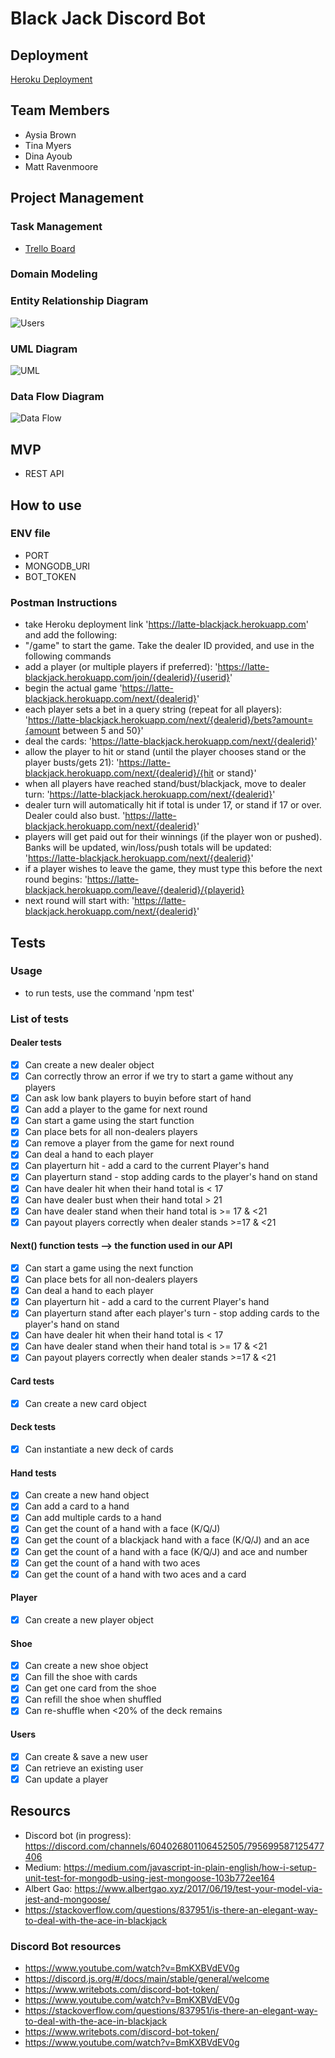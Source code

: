 # Black Jack Discord Bot

## Deployment

[Heroku Deployment](https://latte-blackjack.herokuapp.com/)

## Team Members

* Aysia Brown
* Tina Myers
* Dina Ayoub
* Matt Ravenmoore

## Project Management

### Task Management

* [Trello Board](https://trello.com/b/bgJWAadZ/blackjack)

### Domain Modeling

### Entity Relationship Diagram

![Users](assets/erd.png)

### UML Diagram

![UML](assets/blackjack-uml.png)

### Data Flow Diagram

![Data Flow](assets/DataFlow401Midterm.png)

## MVP

* REST API

## How to use

### ENV file

* PORT
* MONGODB_URI
* BOT_TOKEN

### Postman Instructions

* take Heroku deployment link 'https://latte-blackjack.herokuapp.com' and add the following:
* "/game" to start the game. Take the dealer ID provided, and use in the following commands
* add a player (or multiple players if preferred): 'https://latte-blackjack.herokuapp.com/join/{dealerid}/{userid}'
* begin the actual game 'https://latte-blackjack.herokuapp.com/next/{dealerid}'
* each player sets a bet in a query string (repeat for all players): 'https://latte-blackjack.herokuapp.com/next/{dealerid}/bets?amount={amount between 5 and 50}'
* deal the cards: 'https://latte-blackjack.herokuapp.com/next/{dealerid}'
* allow the player to hit or stand (until the player chooses stand or the player busts/gets 21): 'https://latte-blackjack.herokuapp.com/next/{dealerid}/{hit or stand}'
* when all players have reached stand/bust/blackjack, move to dealer turn: 'https://latte-blackjack.herokuapp.com/next/{dealerid}'
* dealer turn will automatically hit if total is under 17, or stand if 17 or over. Dealer could also bust. 'https://latte-blackjack.herokuapp.com/next/{dealerid}'
* players will get paid out for their winnings (if the player won or pushed). Banks will be updated, win/loss/push totals will be updated: 'https://latte-blackjack.herokuapp.com/next/{dealerid}'
* if a player wishes to leave the game, they must type this before the next round begins: 'https://latte-blackjack.herokuapp.com/leave/{dealerid}/{playerid}
* next round will start with: 'https://latte-blackjack.herokuapp.com/next/{dealerid}'

## Tests

### Usage

* to run tests, use the command 'npm test'

### List of tests

#### Dealer tests

* [x] Can create a new dealer object
* [x] Can correctly throw an error if we try to start a game without any players
* [x] Can ask low bank players to buyin before start of hand
* [x] Can add a player to the game for next round
* [x] Can start a game using the start function
* [x] Can place bets for all non-dealers players
* [x] Can remove a player from the game for next round
* [x] Can deal a hand to each player
* [x] Can playerturn hit - add a card to the current Player\'s hand
* [x] Can playerturn stand - stop adding cards to the player\'s hand on stand
* [x] Can have dealer hit when their hand total is < 17
* [x] Can have dealer bust when their hand total > 21
* [x] Can have dealer stand when their hand total is >= 17 & <21
* [x] Can payout players correctly when dealer stands >=17 & <21

#### Next() function tests --> the function used in our API

* [x] Can start a game using the next function
* [x] Can place bets for all non-dealers players
* [x] Can deal a hand to each player
* [x] Can playerturn hit - add a card to the current Player\'s hand
* [x] Can playerturn stand after each player\'s turn - stop adding cards to the player\'s hand on stand
* [x] Can have dealer hit when their hand total is < 17
* [x] Can have dealer stand when their hand total is >= 17 & <21
* [x] Can payout players correctly when dealer stands >=17 & <21

#### Card tests

* [x] Can create a new card object

#### Deck tests

* [x] Can instantiate a new deck of cards

#### Hand tests

* [x] Can create a new hand object
* [x] Can add a card to a hand
* [x] Can add multiple cards to a hand
* [x] Can get the count of a hand with a face (K/Q/J)
* [x] Can get the count of a blackjack hand with a face (K/Q/J) and an ace
* [x] Can get the count of a hand with a face (K/Q/J) and ace and number
* [x] Can get the count of a hand with two aces
* [x] Can get the count of a hand with two aces and a card

#### Player

* [x] Can create a new player object

#### Shoe

* [x] Can create a new shoe object
* [x] Can fill the shoe with cards
* [x] Can get one card from the shoe
* [x] Can refill the shoe when shuffled
* [x] Can re-shuffle when <20% of the deck remains

#### Users

* [x] Can create & save a new user
* [x] Can retrieve an existing user
* [x] Can update a player

## Resourcs

* Discord bot (in progress): https://discord.com/channels/604026801106452505/795699587125477406
* Medium: https://medium.com/javascript-in-plain-english/how-i-setup-unit-test-for-mongodb-using-jest-mongoose-103b772ee164
* Albert Gao: https://www.albertgao.xyz/2017/06/19/test-your-model-via-jest-and-mongoose/
* https://stackoverflow.com/questions/837951/is-there-an-elegant-way-to-deal-with-the-ace-in-blackjack

### Discord Bot resources

* https://www.youtube.com/watch?v=BmKXBVdEV0g
* https://discord.js.org/#/docs/main/stable/general/welcome
* https://www.writebots.com/discord-bot-token/
* https://www.youtube.com/watch?v=BmKXBVdEV0g
* https://stackoverflow.com/questions/837951/is-there-an-elegant-way-to-deal-with-the-ace-in-blackjack
* https://www.writebots.com/discord-bot-token/
* https://www.youtube.com/watch?v=BmKXBVdEV0g
